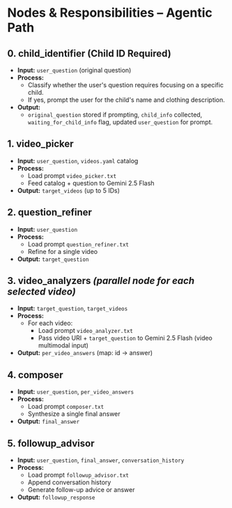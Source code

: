# Nodes & Responsibilities – Agentic Path
## 0. child_identifier (Child ID Required)
- **Input:** `user_question` (original question)
- **Process:**
  - Classify whether the user's question requires focusing on a specific child.
  - If yes, prompt the user for the child's name and clothing description.
- **Output:**
  - `original_question` stored if prompting, `child_info` collected, `waiting_for_child_info` flag, updated `user_question` for prompt.

## 1. video_picker
- **Input:** `user_question`, `videos.yaml` catalog  
- **Process:**  
  - Load prompt `video_picker.txt`  
  - Feed catalog + question to Gemini 2.5 Flash  
- **Output:** `target_videos` (up to 5 IDs)

## 2. question_refiner
- **Input:** `user_question`  
- **Process:**  
  - Load prompt `question_refiner.txt`  
  - Refine for a single video  
- **Output:** `target_question`

## 3. video_analyzers *(parallel node for each selected video)*
- **Input:** `target_question`, `target_videos`  
- **Process:**  
  - For each video:  
    - Load prompt `video_analyzer.txt`  
    - Pass video URI + `target_question` to Gemini 2.5 Flash (video multimodal input)  
- **Output:** `per_video_answers` (map: id → answer)

## 4. composer
- **Input:** `user_question`, `per_video_answers`  
- **Process:**  
  - Load prompt `composer.txt`  
  - Synthesize a single final answer  
- **Output:** `final_answer`

## 5. followup_advisor
- **Input:** `user_question`, `final_answer`, `conversation_history`  
- **Process:**  
  - Load prompt `followup_advisor.txt`  
  - Append conversation history  
  - Generate follow-up advice or answer  
- **Output:** `followup_response`
